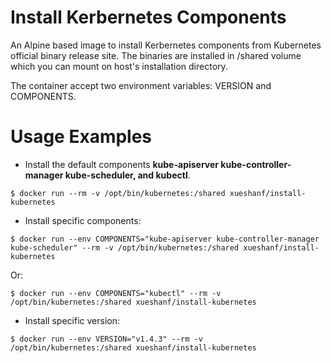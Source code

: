 # Install Kerbernetes Components

An Alpine based image to install Kerbernetes components from Kubernetes official binary release site. 
The binaries are installed in /shared volume which you can mount on host's installation directory.

The container accept two environment variables: VERSION and COMPONENTS.

# Usage Examples

* Install the default components __kube-apiserver kube-controller-manager kube-scheduler, and kubectl__.

```
$ docker run --rm -v /opt/bin/kubernetes:/shared xueshanf/install-kubernetes
```

* Install specific components:
```
$ docker run --env COMPONENTS="kube-apiserver kube-controller-manager kube-scheduler" --rm -v /opt/bin/kubernetes:/shared xueshanf/install-kubernetes
```
  Or:
```
$ docker run --env COMPONENTS="kubectl" --rm -v /opt/bin/kubernetes:/shared xueshanf/install-kubernetes
```

* Install specific version:

```
$ docker run --env VERSION="v1.4.3" --rm -v /opt/bin/kubernetes:/shared xueshanf/install-kubernetes
```
